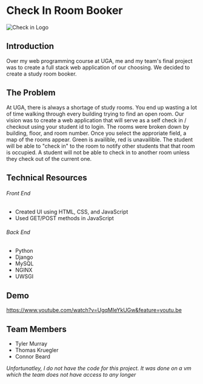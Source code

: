 # Check In Room Booker

![Check in Logo](https://img.rwgenting.com/rwgenting/uploadedImages/Images/Accommodations/Self_Check_In/self-check-in-step2.png)
## Introduction
Over my web programming course at UGA, me and my team's final project was to create a full stack web application of our choosing. We decided to create a study room booker. 

## The Problem
At UGA, there is always a shortage of study rooms. You end up wasting a lot of time walking through every building trying to find an open room. Our vision was to create a web application that will serve as a self check in / checkout using your student id to login. The rooms were broken down by building, floor, and room number. Once you select the approriate field, a map of the rooms appear. Green is availible, red is unavailible. The student will be able to "check in" to the room to notify other students that that room is occupied. A student will not be able to check in to another room unless they check out of the current one. 

## Technical Resources

###### Front End

* Created UI using HTML, CSS, and JavaScript
* Used GET/POST methods in JavaScript 

###### Back End
* Python
* Django
* MySQL
* NGINX
* UWSGI

## Demo
https://www.youtube.com/watch?v=UgqMIeYkUGw&feature=youtu.be

## Team Members
* Tyler Murray
* Thomas Kruegler
* Connor Beard

*Unfortunatley, I do not have the code for this project. It was done on a vm which the team does not have access to any longer*
